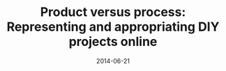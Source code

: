 ---
tags: publications
title: "Product versus process: Representing and appropriating DIY projects online"
authors: "Tiffany Tseng, Mitchel Resnick"
description: "Through interviews and surveys with authors and readers of
Instructables, we describe differences found in the practices
of these two types of users in creating and applying design
documentation. Based on the results, we identify design opportunities for members of the HCI community developing
tools to better support people sharing creative work online.. "
conference: "IDC"
date: 2014-06-21
year: 2014
img: "assets/images/publications/product-vs-process.png"
doi: "https://tifftseng.com/papers/product-versus-process-dis.pdf"
areas: ["design-documentation"]
---